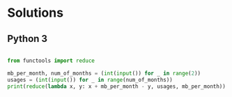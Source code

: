 # Solutions

## Python 3

```python

from functools import reduce

mb_per_month, num_of_months = (int(input()) for _ in range(2))
usages = (int(input()) for _ in range(num_of_months))
print(reduce(lambda x, y: x + mb_per_month - y, usages, mb_per_month))
```